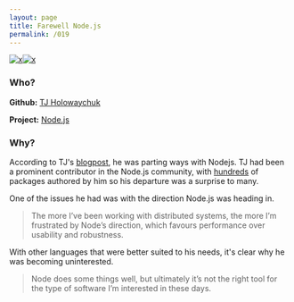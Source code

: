 ```yaml
---
layout: page
title: Farewell Node.js
permalink: /019
---
```


[![x](https://img.shields.io/badge/-No%20Longer%20Useful-lightgrey)](/#NLU)[![x](https://img.shields.io/badge/-Project%20Direction-brightgreen)](/#ProjectD)

### Who?

**Github:** [TJ Holowaychuk](https://github.com/tj)

**Project:** [Node.js](https://nodejs.org/en/)

### Why?

According to TJ's [blogpost](https://medium.com/code-adventures/farewell-node-js-4ba9e7f3e52b), he was parting ways with Nodejs. TJ had been a prominent contributor in the Node.js community, with [hundreds](https://www.npmjs.com/~tjholowaychuk) of packages authored by him so his departure was a surprise to many. 

One of the issues he had was with the direction Node.js was heading in. 

> The more I’ve been working with distributed systems, the more I’m frustrated by Node’s direction, which favours performance over usability and robustness.

With other languages that were better suited to his needs, it's clear why he was becoming uninterested. 

> Node does some things well, but ultimately it’s not the right tool for the type of software I’m interested in these days.

